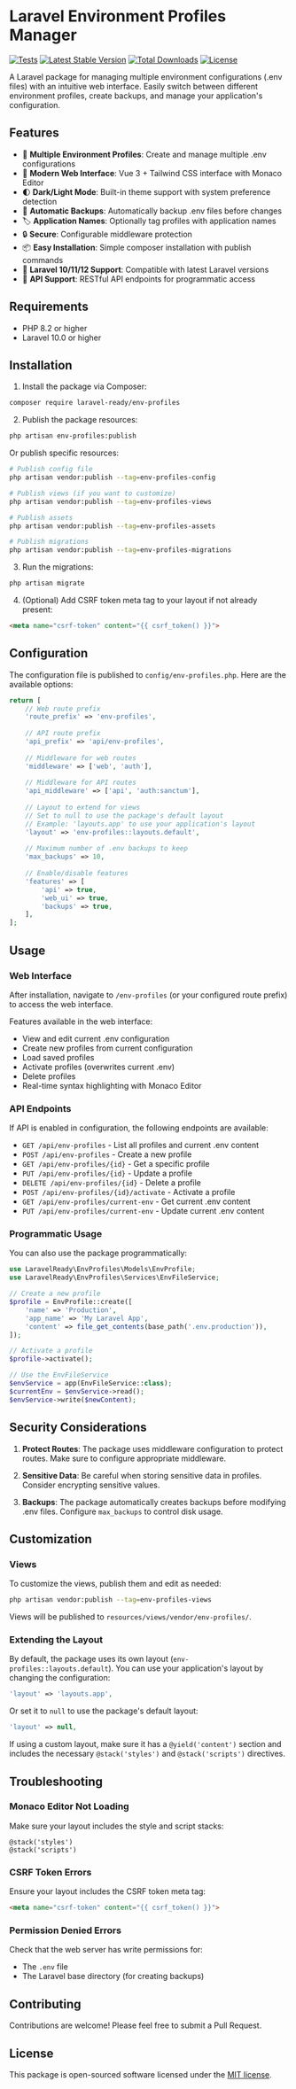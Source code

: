 # Laravel Environment Profiles Manager

[![Tests](https://github.com/laravel-ready/env-profiles/actions/workflows/tests.yml/badge.svg)](https://github.com/laravel-ready/env-profiles/actions/workflows/tests.yml)
[![Latest Stable Version](https://poser.pugx.org/laravel-ready/env-profiles/v)](https://packagist.org/packages/laravel-ready/env-profiles)
[![Total Downloads](https://poser.pugx.org/laravel-ready/env-profiles/downloads)](https://packagist.org/packages/laravel-ready/env-profiles)
[![License](https://poser.pugx.org/laravel-ready/env-profiles/license)](https://packagist.org/packages/laravel-ready/env-profiles)

A Laravel package for managing multiple environment configurations (.env files) with an intuitive web interface. Easily switch between different environment profiles, create backups, and manage your application's configuration.

## Features

- 🔄 **Multiple Environment Profiles**: Create and manage multiple .env configurations
- 🎨 **Modern Web Interface**: Vue 3 + Tailwind CSS interface with Monaco Editor
- 🌓 **Dark/Light Mode**: Built-in theme support with system preference detection
- 💾 **Automatic Backups**: Automatically backup .env files before changes
- 🏷️ **Application Names**: Optionally tag profiles with application names
- 🔒 **Secure**: Configurable middleware protection
- 📦 **Easy Installation**: Simple composer installation with publish commands
- 🚀 **Laravel 10/11/12 Support**: Compatible with latest Laravel versions
- 🔌 **API Support**: RESTful API endpoints for programmatic access

## Requirements

- PHP 8.2 or higher
- Laravel 10.0 or higher

## Installation

1. Install the package via Composer:

```bash
composer require laravel-ready/env-profiles
```

2. Publish the package resources:

```bash
php artisan env-profiles:publish
```

Or publish specific resources:

```bash
# Publish config file
php artisan vendor:publish --tag=env-profiles-config

# Publish views (if you want to customize)
php artisan vendor:publish --tag=env-profiles-views

# Publish assets
php artisan vendor:publish --tag=env-profiles-assets

# Publish migrations
php artisan vendor:publish --tag=env-profiles-migrations
```

3. Run the migrations:

```bash
php artisan migrate
```

4. (Optional) Add CSRF token meta tag to your layout if not already present:

```html
<meta name="csrf-token" content="{{ csrf_token() }}">
```

## Configuration

The configuration file is published to `config/env-profiles.php`. Here are the available options:

```php
return [
    // Web route prefix
    'route_prefix' => 'env-profiles',
    
    // API route prefix
    'api_prefix' => 'api/env-profiles',
    
    // Middleware for web routes
    'middleware' => ['web', 'auth'],
    
    // Middleware for API routes
    'api_middleware' => ['api', 'auth:sanctum'],
    
    // Layout to extend for views
    // Set to null to use the package's default layout
    // Example: 'layouts.app' to use your application's layout
    'layout' => 'env-profiles::layouts.default',
    
    // Maximum number of .env backups to keep
    'max_backups' => 10,
    
    // Enable/disable features
    'features' => [
        'api' => true,
        'web_ui' => true,
        'backups' => true,
    ],
];
```

## Usage

### Web Interface

After installation, navigate to `/env-profiles` (or your configured route prefix) to access the web interface.

Features available in the web interface:

- View and edit current .env configuration
- Create new profiles from current configuration
- Load saved profiles
- Activate profiles (overwrites current .env)
- Delete profiles
- Real-time syntax highlighting with Monaco Editor

### API Endpoints

If API is enabled in configuration, the following endpoints are available:

- `GET /api/env-profiles` - List all profiles and current .env content
- `POST /api/env-profiles` - Create a new profile
- `GET /api/env-profiles/{id}` - Get a specific profile
- `PUT /api/env-profiles/{id}` - Update a profile
- `DELETE /api/env-profiles/{id}` - Delete a profile
- `POST /api/env-profiles/{id}/activate` - Activate a profile
- `GET /api/env-profiles/current-env` - Get current .env content
- `PUT /api/env-profiles/current-env` - Update current .env content

### Programmatic Usage

You can also use the package programmatically:

```php
use LaravelReady\EnvProfiles\Models\EnvProfile;
use LaravelReady\EnvProfiles\Services\EnvFileService;

// Create a new profile
$profile = EnvProfile::create([
    'name' => 'Production',
    'app_name' => 'My Laravel App',
    'content' => file_get_contents(base_path('.env.production')),
]);

// Activate a profile
$profile->activate();

// Use the EnvFileService
$envService = app(EnvFileService::class);
$currentEnv = $envService->read();
$envService->write($newContent);
```

## Security Considerations

1. **Protect Routes**: The package uses middleware configuration to protect routes. Make sure to configure appropriate middleware.

2. **Sensitive Data**: Be careful when storing sensitive data in profiles. Consider encrypting sensitive values.

3. **Backups**: The package automatically creates backups before modifying .env files. Configure `max_backups` to control disk usage.

## Customization

### Views

To customize the views, publish them and edit as needed:

```bash
php artisan vendor:publish --tag=env-profiles-views
```

Views will be published to `resources/views/vendor/env-profiles/`.

### Extending the Layout

By default, the package uses its own layout (`env-profiles::layouts.default`). You can use your application's layout by changing the configuration:

```php
'layout' => 'layouts.app',
```

Or set it to `null` to use the package's default layout:

```php
'layout' => null,
```

If using a custom layout, make sure it has a `@yield('content')` section and includes the necessary `@stack('styles')` and `@stack('scripts')` directives.

## Troubleshooting

### Monaco Editor Not Loading

Make sure your layout includes the style and script stacks:

```blade
@stack('styles')
@stack('scripts')
```

### CSRF Token Errors

Ensure your layout includes the CSRF token meta tag:

```html
<meta name="csrf-token" content="{{ csrf_token() }}">
```

### Permission Denied Errors

Check that the web server has write permissions for:

- The `.env` file
- The Laravel base directory (for creating backups)

## Contributing

Contributions are welcome! Please feel free to submit a Pull Request.

## License

This package is open-sourced software licensed under the [MIT license](LICENSE).
